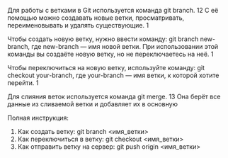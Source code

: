 Для работы с ветками в Git используется команда git branch. 12 С её помощью можно создавать новые ветки, просматривать, переименовывать и удалять существующие. 1

Чтобы создать новую ветку, нужно ввести команду: git branch new-branch, где new-branch — имя новой ветки. При использовании этой команды вы создаёте новую ветку, но не переключаетесь на неё. 1

Чтобы переключиться на новую ветку, используйте команду: git checkout your-branch, где your-branch — имя ветки, к которой хотите перейти. 1

Для слияния веток используется команда git merge. 13 Она берёт все данные из сливаемой ветки и добавляет их в основную

Полная инструкция:
1) Как создать ветку: git branch <имя_ветки>
2) Как переключиться в ветку: git checkout <имя_ветки>
3) Как отправить ветку на сервер: git push origin <имя_ветки>